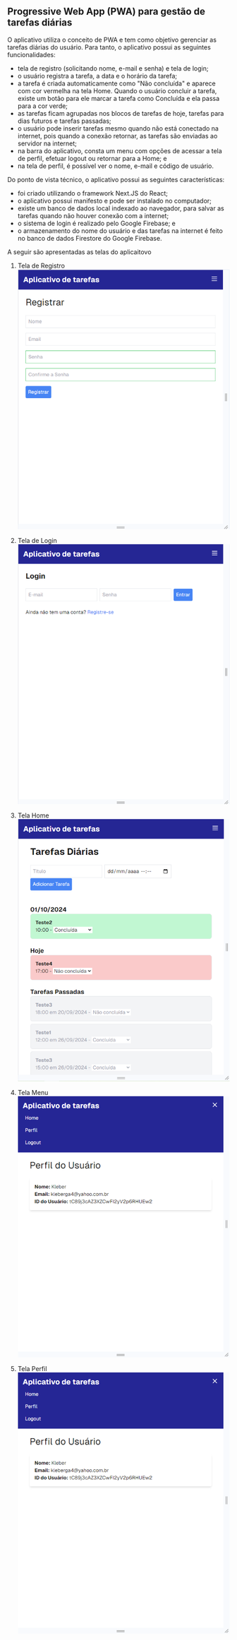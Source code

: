 ## Progressive Web App (PWA) para gestão de tarefas diárias

O aplicativo utiliza o conceito de PWA e tem como objetivo gerenciar as tarefas diárias do usuário. Para tanto, o aplicativo possui as seguintes funcionalidades:
- tela de registro (solicitando nome, e-mail e senha) e tela de login;
- o usuário registra a tarefa, a data e o horário da tarefa;
- a tarefa é criada automaticamente como "Não concluída" e aparece com cor vermelha na tela Home. Quando o usuário concluir a tarefa, existe um botão para ele marcar a tarefa como Concluída e ela passa para a cor verde;
- as tarefas ficam agrupadas nos blocos de tarefas de hoje, tarefas para dias futuros e tarefas passadas;
- o usuário pode inserir tarefas mesmo quando não está conectado na internet, pois quando a conexão retornar, as tarefas são enviadas ao servidor na internet;
- na barra do aplicativo, consta um menu com opções de acessar a tela de perfil, efetuar logout ou retornar para a Home; e
- na tela de perfil, é possível ver o nome, e-mail e código de usuário.

Do ponto de vista técnico, o aplicativo possui as seguintes características:
- foi criado utilizando o framework Next.JS do React;
- o aplicativo possui manifesto e pode ser instalado no computador;
- existe um banco de dados local indexado ao navegador, para salvar as tarefas quando não houver conexão com a internet;
- o sistema de login é realizado pelo Google Firebase; e
- o armazenamento do nome do usuário e das tarefas na internet é feito no banco de dados Firestore do Google Firebase.

A seguir são apresentadas as telas do aplicaitovo

1. Tela de Registro
![image](tela_registro.PNG)

2. Tela de Login
![image](tela_login.PNG)

3. Tela Home
![image](tela_home.PNG)

4. Tela Menu
![image](tela_menu.PNG)

5. Tela Perfil
![image](tela_menu.PNG)
